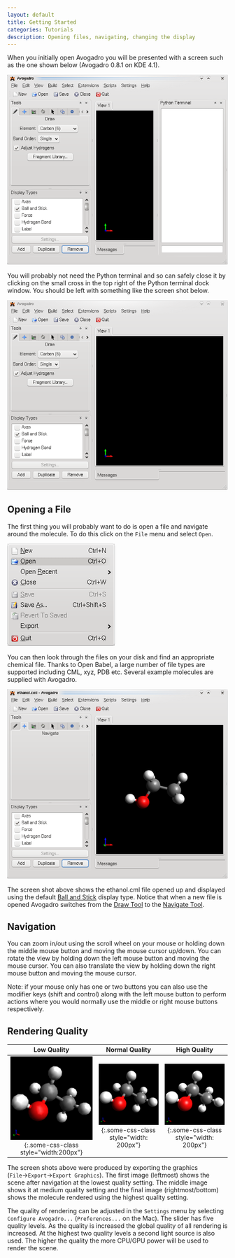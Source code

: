 ```yaml
---
layout: default
title: Getting Started
categories: Tutorials
description: Opening files, navigating, changing the display
---
```


When you initially open Avogadro you will be presented with a screen such as the one shown below (Avogadro 0.8.1 on KDE 4.1).

![](/images/Avogadro_default.png)

You will probably not need the Python terminal and so can safely close it by clicking on the small cross in the top right of the Python terminal dock window. You should be left with something like the screen shot below.

![](/images/Avogadro_default1.png)

Opening a File
--------------

The first thing you will probably want to do is open a file and navigate around the molecule. To do this click on the `File` menu and select `Open`.

![](/images/Avogadro_filemenu.png)

You can then look through the files on your disk and find an appropriate chemical file. Thanks to Open Babel, a large number of file types are supported including CML, xyz, PDB etc. Several example molecules are supplied with Avogadro.

![](/images/Avogadro_ethanol.png)

The screen shot above shows the ethanol.cml file opened up and displayed using the default [Ball and Stick](/rendering/ball_and_stick.html) display type. Notice that when a new file is opened Avogadro switches from the [Draw Tool](/tools/draw_tool.html) to the [Navigate Tool](/tools/navigate_tool.html).

Navigation
----------

You can zoom in/out using the scroll wheel on your mouse or holding down the middle mouse button and moving the mouse cursor up/down. You can rotate the view by holding down the left mouse button and moving the mouse cursor. You can also translate the view by holding down the right mouse button and moving the mouse cursor.

Note: if your mouse only has one or two buttons you can also use the modifier keys (shift and control) along with the left mouse button to perform actions where you would normally use the middle or right mouse buttons respectively.

Rendering Quality
-----------------

|Low Quality | Normal Quality | High Quality
|:--------:|:-----------:|:----------:|
|![](/images/Avogadro_ethanol_lo.png){:.some-css-class style="width:200px"} |![](/images/Avogadro_ethanol_navigate.png){:.some-css-class style="width: 200px"} |![](/images/Avogadro_ethanol_hi.png){:.some-css-class style="width: 200px"} |

The screen shots above were produced by exporting the graphics (`File`&rarr;`Export`&rarr;`Export Graphics`). The first image (leftmost) shows the scene after navigation at the lowest quality setting. The middle image shows it at medium quality setting and the final image (rightmost/bottom) shows the molecule rendered using the highest quality setting.

The quality of rendering can be adjusted in the `Settings` menu by selecting `Configure Avogadro...` (`Preferences...` on the Mac). The slider has five quality levels. As the quality is increased the global quality of all rendering is increased. At the highest two quality levels a second light source is also used. The higher the quality the more CPU/GPU power will be used to render the scene.
